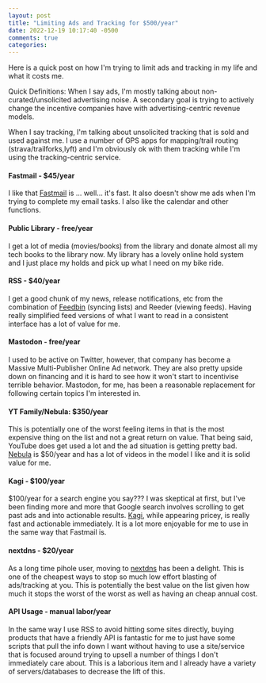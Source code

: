 ```yaml
---
layout: post
title: "Limiting Ads and Tracking for $500/year"
date: 2022-12-19 10:17:40 -0500
comments: true
categories:
---
```

Here is a quick post on how I'm trying to limit ads and tracking in my life and what it costs me.

Quick Definitions: When I say ads, I'm mostly talking about non-curated/unsolicited advertising noise. A secondary goal is trying to actively change the incentive companies have with advertising-centric revenue models.

When I say tracking, I'm talking about unsolicited tracking that is sold and used against me. I use a number of GPS apps for mapping/trail routing (strava/trailforks,lyft) and I'm obviously ok with them tracking while I'm using the tracking-centric service.


#### Fastmail - $45/year  
I like that [Fastmail](fastmail) is ... well... it's fast. It also doesn't show me ads when I'm trying to complete my email tasks. I also like the calendar and other functions.  

#### Public Library - free/year  
I get a lot of media (movies/books) from the library and donate almost all my tech books to the library now. My library has a lovely online hold system and I just place my holds and pick up what I need on my bike ride.

#### RSS - $40/year  
I get a good chunk of my news, release notifications, etc from the combination of [Feedbin](https://feedbin.com/) (syncing lists) and Reeder (viewing feeds). Having really simplified feed versions of what I want to read in a consistent interface has a lot of value for me.

#### Mastodon - free/year
I used to be active on Twitter, however, that company has become a Massive Multi-Publisher Online Ad network. They are also pretty upside down on financing and it is hard to see how it won't start to incentivise terrible behavior. Mastodon, for me, has been a reasonable replacement for following certain topics I'm interested in.

#### YT Family/Nebula: $350/year    
This is potentially one of the worst feeling items in that is the most expensive thing on the list and not a great return on value. That being said, YouTube does get used a lot and the ad situation is getting pretty bad.  
[Nebula](https://nebula.tv) is $50/year and has a lot of videos in the model I like and it is solid value for me.  

#### Kagi - $100/year    
$100/year for a search engine you say??? I was skeptical at first, but I've been finding more and more that Google search involves scrolling to get past ads and into actionable results. [Kagi](https://kagi.com), while appearing pricey, is really fast and actionable immediately. It is a lot more enjoyable for me to use in the same way that Fastmail is.

#### nextdns - $20/year  
As a long time pihole user, moving to [nextdns](https://nextdns.io) has been a delight. This is one of the cheapest ways to stop so much low effort blasting of ads/tracking at you. This is potentially the best value on the list given how much it stops the worst of the worst as well as having an cheap annual cost.

#### API Usage - manual labor/year  
In the same way I use RSS to avoid hitting some sites directly, buying products that have a friendly API is fantastic for me to just have some scripts that pull the info down I want without having to use a site/service that is focused around trying to upsell a number of things I don't immediately care about. This is a laborious item and I already have a variety of servers/databases to decrease the lift of this.

